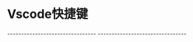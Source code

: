 # Vscode快捷键
<CodeSwitcher :languages="{mac:'MacOs',win:'Windows'}">
--------------------------------
<template v-slot:mac>
 <iframe  
 height=1000
 width=100% 
 src="/html/vscode/mac.html"  
 frameborder=0  
 allowfullscreen>
 </iframe>
</template>
<template v-slot:win>

 <iframe  
  height=1000
 width=100% 
 src="/html/vscode/windows.html"  
 frameborder=0  
 allowfullscreen>
 </iframe>

</template>
--------------------------------
</CodeSwitcher>

